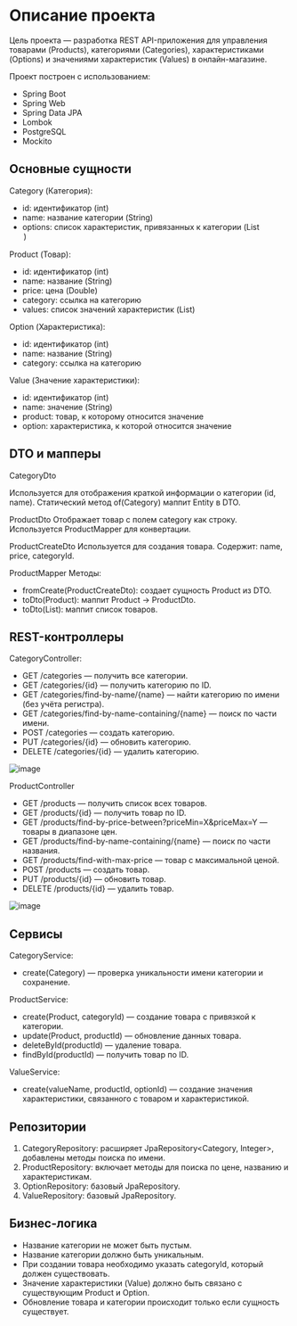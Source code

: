 # Описание проекта

Цель проекта — разработка REST API-приложения для управления товарами (Products), категориями (Categories), характеристиками (Options) и значениями характеристик (Values) в онлайн-магазине.

Проект построен с использованием:
* Spring Boot
* Spring Web
* Spring Data JPA
* Lombok
* PostgreSQL
* Mockito

## Основные сущности
Category (Категория):
* id: идентификатор (int)
* name: название категории (String)
* options: список характеристик, привязанных к категории (List<Option>)

Product (Товар):
* id: идентификатор (int)
* name: название (String)
* price: цена (Double)
* category: ссылка на категорию
* values: список значений характеристик (List<Value>)

Option (Характеристика):
* id: идентификатор (int)
* name: название (String)
* category: ссылка на категорию

Value (Значение характеристики):
* id: идентификатор (int)
* name: значение (String)
* product: товар, к которому относится значение
* option: характеристика, к которой относится значение

## DTO и мапперы
CategoryDto

Используется для отображения краткой информации о категории (id, name).
Статический метод of(Category) маппит Entity в DTO.

ProductDto
Отображает товар с полем category как строку.
Используется ProductMapper для конвертации.

ProductCreateDto
Используется для создания товара. Содержит: name, price, categoryId.

ProductMapper
Методы:
* fromCreate(ProductCreateDto): создает сущность Product из DTO.
* toDto(Product): маппит Product → ProductDto.
* toDto(List<Product>): маппит список товаров.

## REST-контроллеры

CategoryController:
* GET /categories — получить все категории.
* GET /categories/{id} — получить категорию по ID.
* GET /categories/find-by-name/{name} — найти категорию по имени (без учёта регистра).
* GET /categories/find-by-name-containing/{name} — поиск по части имени.
* POST /categories — создать категорию.
* PUT /categories/{id} — обновить категорию.
* DELETE /categories/{id} — удалить категорию.

![image](https://github.com/user-attachments/assets/2aa7b716-d623-4dd4-896d-2f8973f64fe4)


ProductController
* GET /products — получить список всех товаров.
* GET /products/{id} — получить товар по ID.
* GET /products/find-by-price-between?priceMin=X&priceMax=Y — товары в диапазоне цен.
* GET /products/find-by-name-containing/{name} — поиск по части названия.
* GET /products/find-with-max-price — товар с максимальной ценой.
* POST /products — создать товар.
* PUT /products/{id} — обновить товар.
* DELETE /products/{id} — удалить товар.

![image](https://github.com/user-attachments/assets/cbe830b2-af01-478f-8f69-a4e21d8dadb2)


## Сервисы

CategoryService:
* create(Category) — проверка уникальности имени категории и сохранение.

ProductService:
* create(Product, categoryId) — создание товара с привязкой к категории.
* update(Product, productId) — обновление данных товара.
* deleteById(productId) — удаление товара.
* findById(productId) — получить товар по ID.

ValueService:
* create(valueName, productId, optionId) — создание значения характеристики, связанного с товаром и характеристикой.

## Репозитории

1. CategoryRepository: расширяет JpaRepository<Category, Integer>, добавлены методы поиска по имени.
1. ProductRepository: включает методы для поиска по цене, названию и характеристикам.
1. OptionRepository: базовый JpaRepository.
1. ValueRepository: базовый JpaRepository.

## Бизнес-логика
* Название категории не может быть пустым.
* Название категории должно быть уникальным.
* При создании товара необходимо указать categoryId, который должен существовать.
* Значение характеристики (Value) должно быть связано с существующим Product и Option.
* Обновление товара и категории происходит только если сущность существует.
